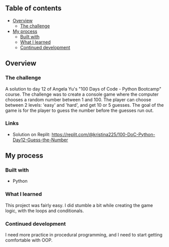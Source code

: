 ## Table of contents

- [Overview](#overview)
  - [The challenge](#the-challenge)
- [My process](#my-process)
  - [Built with](#built-with)
  - [What I learned](#what-i-learned)
  - [Continued development](#continued-development)


## Overview

### The challenge

A solution to day 12 of Angela Yu's "100 Days of Code - Python Bootcamp" course.
The challenge was to create a console game where the computer chooses a random number between 1 and 100.
The player can choose between 2 levels: 'easy' and 'hard', and get 10 or 5 guesses.
The goal of the game is for the player to guess the number before the guesses run out.

### Links

- Solution on Replit: https://replit.com/@kristina225/100-DoC-Python-Day12-Guess-the-Number

## My process

### Built with

- Python

### What I learned

This project was fairly easy.
I did stumble a bit while creating the game logic, with the loops and conditionals.


### Continued development

I need more practice in procedural programming, and I need to start getting comfortable with OOP.



